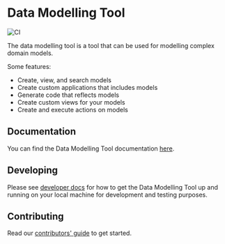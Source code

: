 # Data Modelling Tool

![CI](https://github.com/equinor/data-modelling-tool/workflows/CI/badge.svg)

The data modelling tool is a tool that can be used for modelling complex domain models.

Some features:

* Create, view, and search models
* Create custom applications that includes models
* Generate code that reflects models
* Create custom views for your models
* Create and execute actions on models

## Documentation

You can find the Data Modelling Tool documentation [here](https://potential-train-e73e8904.pages.github.io/).

## Developing
 
Please see [developer docs](https://potential-train-e73e8904.pages.github.io/developer-manual.html) for how to get the Data Modelling Tool up and running on your local machine for development and testing purposes.

## Contributing 

Read our [contributors' guide](https://potential-train-e73e8904.pages.github.io/contribute-guide.html) to get started.

